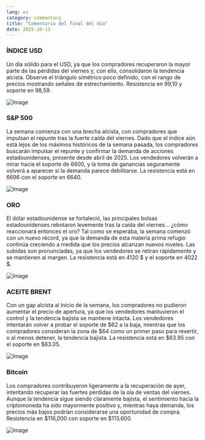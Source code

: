 ```yaml
---
lang: es
category: commentary
title: "Comentario del final del día"
date: 2025-10-13
---
```


### ÍNDICE USD

Un día sólido para el USD, ya que los compradores recuperaron la mayor parte de las pérdidas del viernes y, con ello, consolidaron la tendencia alcista. Observe el triángulo simétrico poco definido, con el rango de precios mostrando señales de estrechamiento. Resistencia en 99,10 y soporte en 98,59.

![Image](https://markleighedu.github.io/img/Oct-2025/13-Oct-2025/usdindex.jpg)

### S&P 500

La semana comienza con una brecha alcista, con compradores que impulsan el repunte tras la fuerte caída del viernes. Dado que el índice aún está lejos de los máximos históricos de la semana pasada, los compradores buscarán impulsar el repunte y confirmar la demanda de acciones estadounidenses, presente desde abril de 2025. Los vendedores volverán a mirar hacia el soporte de 6600, y la toma de ganancias seguramente volverá a aparecer si la demanda parece debilitarse. La resistencia está en 6696 con el soporte en 6640.

![Image](https://markleighedu.github.io/img/Oct-2025/13-Oct-2025/sp500.jpg)

### ORO

El dólar estadounidense se fortaleció, las principales bolsas estadounidenses rebotaron levemente tras la caída del viernes… ¿cómo reaccionará entonces el oro? Tal como se esperaba, la semana comenzó con un nuevo récord, ya que la demanda de esta materia prima refugio continúa creciendo a medida que los precios alcanzan nuevos niveles. Las subidas son pronunciadas, ya que los vendedores se retiran rápidamente y se mantienen al margen. La resistencia está en 4120 $ y el soporte en 4022 $.

![Image](https://markleighedu.github.io/img/Oct-2025/13-Oct-2025/gold.jpg)

### ACEITE BRENT

Con un gap alcista al inicio de la semana, los compradores no pudieron aumentar el precio de apertura, ya que los vendedores mantuvieron el control y la tendencia bajista se mantiene intacta. Los vendedores intentarán volver a probar el soporte de $62 a la baja, mientras que los compradores consideran la zona de $64 como un primer paso para revertir, o al menos detener, la tendencia bajista. La resistencia está en $63.95 con el soporte en $63.05.

![Image](https://markleighedu.github.io/img/Oct-2025/13-Oct-2025/brentoil.jpg)

### Bitcoin

Los compradores contribuyeron ligeramente a la recuperación de ayer, intentando recuperar las fuertes pérdidas de la ola de ventas del viernes. Aunque la tendencia sigue siendo claramente bajista, el sentimiento hacia la criptomoneda ha sido mayormente positivo y, mientras haya demanda, los precios más bajos podrían considerarse una oportunidad de compra. Resistencia en $116,000 con soporte en $113,600.

![Image](https://markleighedu.github.io/img/Oct-2025/13-Oct-2025/bitcoin.jpg)

